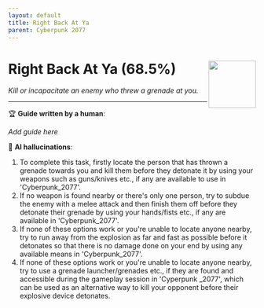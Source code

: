 ```yaml
---
layout: default
title: Right Back At Ya
parent: Cyberpunk 2077
---
```


# Right Back At Ya (68.5%) <img align="right" src="https://cdn.cloudflare.steamstatic.com/steamcommunity/public/images/apps/1091500/33a8a122a08532ec727598142e6b5689ae7eed8b.jpg" width="96" height="96">

_Kill or incapacitate an enemy who threw a grenade at you._

***

:trophy: **Guide written by a human**:

_Add guide here_

:robot: **AI hallucinations**:

1. To complete this task, firstly locate the person that has thrown a grenade towards you and kill them before they detonate it by using your weapons such as guns/knives etc., if any are available to use in 'Cyberpunk_2077'. 
2. If no weapon is found nearby or there's only one person, try to subdue the enemy with a melee attack and then finish them off before they detonate their grenade by using your hands/fists etc., if any are available in 'Cyberpunk_2077'. 
3. If none of these options work or you're unable to locate anyone nearby, try to run away from the explosion as far and fast as possible before it detonates so that there is no damage done on your end by using any available means in 'Cyberpunk_2077'. 
4. If none of these options work or you're unable to locate anyone nearby, try to use a grenade launcher/grenades etc., if they are found and accessible during the gameplay session in 'Cyperpunk _2077', which can be used as an alternative way to kill your opponent before their explosive device detonates. 
